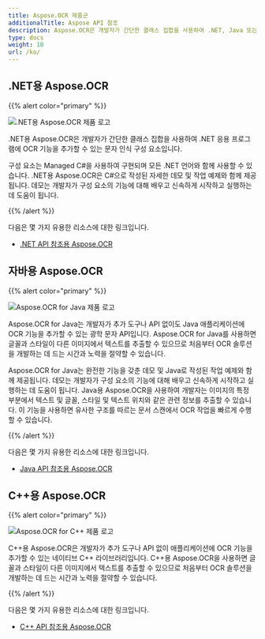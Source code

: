 ```yaml
---
title: Aspose.OCR 제품군
additionalTitle: Aspose API 참조
description: Aspose.OCR은 개발자가 간단한 클래스 집합을 사용하여 .NET, Java 또는 C++ 응용 프로그램에 텍스트 스캐너 또는 ocr 스캐너를 추가할 수 있는 광학 문자 인식(OCR) 구성 요소입니다.
type: docs
weight: 10
url: /ko/
---
```


## .NET용 Aspose.OCR

{{% alert color="primary" %}}

![.NET용 Aspose.OCR 제품 로고](../home_1.png)


.NET용 Aspose.OCR은 개발자가 간단한 클래스 집합을 사용하여 .NET 응용 프로그램에 OCR 기능을 추가할 수 있는 문자 인식 구성 요소입니다.

구성 요소는 Managed C#을 사용하여 구현되며 모든 .NET 언어와 함께 사용할 수 있습니다. .NET용 Aspose.OCR은 C#으로 작성된 자세한 데모 및 작업 예제와 함께 제공됩니다. 데모는 개발자가 구성 요소의 기능에 대해 배우고 신속하게 시작하고 실행하는 데 도움이 됩니다.

{{% /alert %}}


다음은 몇 가지 유용한 리소스에 대한 링크입니다.
- [.NET API 참조용 Aspose.OCR](/ocr/ko/net/)

## 자바용 Aspose.OCR

{{% alert color="primary" %}}

![Aspose.OCR for Java 제품 로고](../home_2.png)


Aspose.OCR for Java는 개발자가 추가 도구나 API 없이도 Java 애플리케이션에 OCR 기능을 추가할 수 있는 광학 문자 API입니다. Aspose.OCR for Java를 사용하면 글꼴과 스타일이 다른 이미지에서 텍스트를 추출할 수 있으므로 처음부터 OCR 솔루션을 개발하는 데 드는 시간과 노력을 절약할 수 있습니다.

Aspose.OCR for Java는 완전한 기능을 갖춘 데모 및 Java로 작성된 작업 예제와 함께 제공됩니다. 데모는 개발자가 구성 요소의 기능에 대해 배우고 신속하게 시작하고 실행하는 데 도움이 됩니다. Java용 Aspose.OCR을 사용하여 개발자는 이미지의 특정 부분에서 텍스트 및 글꼴, 스타일 및 텍스트 위치와 같은 관련 정보를 추출할 수 있습니다. 이 기능을 사용하면 유사한 구조를 따르는 문서 스캔에서 OCR 작업을 빠르게 수행할 수 있습니다.

{{% /alert %}}

다음은 몇 가지 유용한 리소스에 대한 링크입니다.

- [Java API 참조용 Aspose.OCR](/ocr/java/)


## C++용 Aspose.OCR

{{% alert color="primary" %}}

![Aspose.OCR for C++ 제품 로고](../home_3.png)


C++용 Aspose.OCR은 개발자가 추가 도구나 API 없이 애플리케이션에 OCR 기능을 추가할 수 있는 네이티브 C++ 라이브러리입니다. C++용 Aspose.OCR을 사용하면 글꼴과 스타일이 다른 이미지에서 텍스트를 추출할 수 있으므로 처음부터 OCR 솔루션을 개발하는 데 드는 시간과 노력을 절약할 수 있습니다.

{{% /alert %}}

다음은 몇 가지 유용한 리소스에 대한 링크입니다.
- [C++ API 참조용 Aspose.OCR](/ocr/cpp/)